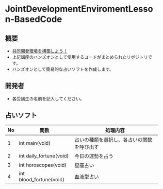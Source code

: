 # JointDevelopmentEnviromentLesson-BasedCode
## 概要
- [共同開発環境を構築しよう！](https://github.com/sotarokashiuchi/JointDevelopmentEnviromentLesson)
- 上記講座のハンズオンとして使用するコードがまとめられたリポジトリです。
- ハンズオンとして簡易的な占いソフトを作成します。

## 開発者
- 各受講生の名前を記入してください。

## 占いソフト
|No|関数|処理内容|
|---|----|---|
|1|int main(void)|占いの種類を選択し、各占いの関数を呼び出す|
|2|int daily_fortune(void)|今日の運勢を占う|
|3|int horoscopes(void)|星座占い|
|4|int blood_fortune(void)|血液型占い|

